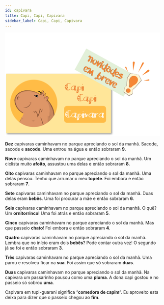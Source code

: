 ```yaml
---
id: capivara
title: Capi, Capi, Capivara
sidebar_label: Capi, Capi, Capivara
---
```

<center>

![Capa do workshop A Importância do Nome na Alfabetização](./assets/capi-capi-capivara.png)

</center>

**Dez** capivaras caminhavam no parque apreciando o sol da manhã. 
Sacode, sacode e **sacode**. Uma entrou na água e então sobraram **9**.

**Nove** capivaras caminhavam no parque apreciando o sol da manhã.
Um ciclista muito **afoito**, assustou uma delas e então sobraram **8**.

**Oito** capivaras caminhavam no parque apreciando o sol da manhã.
Uma delas pensou. Tenho que arrumar o meu **topete**. Foi embora e então sobraram **7**.

**Sete** capivaras caminhavam no parque apreciando o sol da manhã. 
Duas delas eram **bebês**. Uma foi procurar a mãe e então sobraram **6**.

**Seis** capivaras caminhavam no parque apreciando o sol da manhã.
O quê? Um **ornitorrinco**! Uma foi atrás e então sobraram **5**.

**Cinco** capivaras caminhavam no parque apreciando o sol da manhã.
Mas que passeio **chato**! Foi embora e então sobraram **4**.

**Quatro** capivaras caminhavam no parque apreciando o sol da manhã. 
Lembra que no início eram dois **bebês**? Pode contar outra vez! O segundo já se foi e então sobraram **3**.

**Três** capivaras caminhavam no parque apreciando o sol da manhã. 
Uma parou e resolveu ficar 
na **sua**. Foi assim que só sobraram **duas**.

**Duas** capivaras caminhavam no parque apreciando o sol da manhã. 
Na capivara um passarinho pousou como uma **pluma**. 
A dona capi gostou e no passeio só sobrou **uma**.

Capivara em tupi-guarani significa “**comedora de capim**”. 
Eu aproveito esta deixa para dizer que o passeio chegou ao **fim**.
